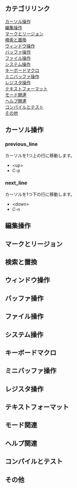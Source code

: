 ## カテゴリリンク
[カーソル操作](#カーソル操作)<br>
[編集操作](#編集操作)<br>
[マークとリージョン](#マークとリージョン)<br>
[検索と置換](#検索と置換)<br>
[ウィンドウ操作](#ウィンドウ操作)<br>
[バッファ操作](#バッファ操作)<br>
[ファイル操作](#ファイル操作)<br>
[システム操作](#システム操作)<br>
[キーボードマクロ](#キーボードマクロ)<br>
[ミニバッファ操作](#ミニバッファ操作)<br>
[レジスタ操作](#レジスタ操作)<br>
[テキストフォーマット](#テキストフォーマット)<br>
[モード関連](#モード関連)<br>
[ヘルプ関連](#ヘルプ関連)<br>
[コンパイルとテスト](#コンパイルとテスト)<br>
[その他](#その他)

## カーソル操作
### previous_line
カーソルを1つ上の行に移動します。<br>
* \<up\>
* C-p
### next_line
カーソルを1つ下の行に移動します。<br>
* \<down\>
* C-n

## 編集操作

## マークとリージョン

## 検索と置換

## ウィンドウ操作

## バッファ操作

## ファイル操作

## システム操作

## キーボードマクロ

## ミニバッファ操作

## レジスタ操作

## テキストフォーマット

## モード関連

## ヘルプ関連

## コンパイルとテスト

## その他
